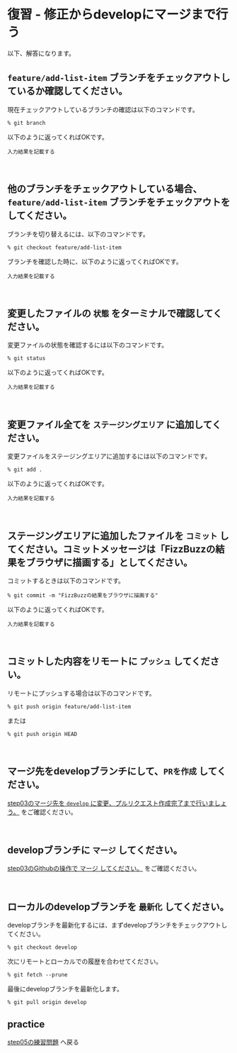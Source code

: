 # 復習 - 修正からdevelopにマージまで行う

以下、解答になります。

## `feature/add-list-item` ブランチをチェックアウトしているか確認してください。

現在チェックアウトしているブランチの確認は以下のコマンドです。

```
% git branch
```

以下のように返ってくればOKです。

<!-- TODO -->
```
入力結果を記載する
```

<br>

## 他のブランチをチェックアウトしている場合、`feature/add-list-item` ブランチをチェックアウトをしてください。

ブランチを切り替えるには、以下のコマンドです。

```
% git checkout feature/add-list-item
```

ブランチを確認した時に、以下のように返ってくればOKです。

<!-- TODO -->
```
入力結果を記載する
```

<br>

## 変更したファイルの `状態` をターミナルで確認してください。

変更ファイルの状態を確認するには以下のコマンドです。

```
% git status
```

以下のように返ってくればOKです。

<!-- TODO -->
```
入力結果を記載する
```

<br>

## 変更ファイル全てを `ステージングエリア` に追加してください。

変更ファイルをステージングエリアに追加するには以下のコマンドです。

```
% git add .
```

以下のように返ってくればOKです。

<!-- TODO -->
```
入力結果を記載する
```

<br>

## ステージングエリアに追加したファイルを `コミット` してください。コミットメッセージは「FizzBuzzの結果をブラウザに描画する」としてください。

コミットするときは以下のコマンドです。

```
% git commit -m "FizzBuzzの結果をブラウザに描画する"
```

以下のように返ってくればOKです。

<!-- TODO -->
```
入力結果を記載する
```

<br>

## コミットした内容をリモートに `プッシュ` してください。

リモートにプッシュする場合は以下のコマンドです。

```
% git push origin feature/add-list-item
```

または

```
% git push origin HEAD
```

<br>

## マージ先をdevelopブランチにして、`PRを作成` してください。  

[step03のマージ先を `develop` に変更、プルリクエスト作成完了まで行いましょう。](../step03/index.md#マージ先を-develop-に変更プルリクエスト作成完了まで行いましょう) をご確認ください。

<br>

## developブランチに `マージ` してください。

[step03のGithubの操作で マージ してください。](../step03/index.md#githubの操作で-マージ-してください) をご確認ください。

<br>

## ローカルのdevelopブランチを `最新化` してください。

developブランチを最新化するには、まずdevelopブランチをチェックアウトしてください。

```
% git checkout develop
```

次にリモートとローカルでの履歴を合わせてください。

```
% git fetch --prune
```

最後にdevelopブランチを最新化します。

```
% git pull origin develop
```

## practice

[step05の練習問題](../../practice/step05/index.md) へ戻る
